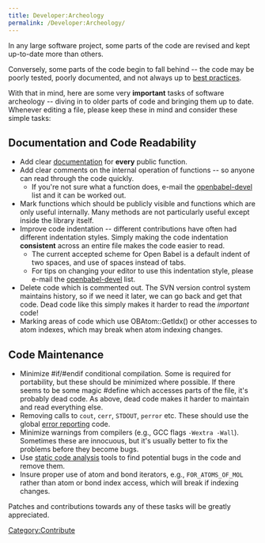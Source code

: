 ```yaml
---
title: Developer:Archeology
permalink: /Developer:Archeology/
---
```


In any large software project, some parts of the code are revised and kept up-to-date more than others.

Conversely, some parts of the code begin to fall behind -- the code may be poorly tested, poorly documented, and not always up to [best practices](/Developer:Best_Practices "wikilink").

With that in mind, here are some very **important** tasks of software archeology -- diving in to older parts of code and bringing them up to date. Whenever editing a file, please keep these in mind and consider these simple tasks:

Documentation and Code Readability
----------------------------------

-   Add clear [documentation](/Developer:Documentation "wikilink") for **every** public function.
-   Add clear comments on the internal operation of functions -- so anyone can read through the code quickly.
    -   If you're not sure what a function does, e-mail the [openbabel-devel](mailto:openbabel-devel@lists.sourceforge.net) list and it can be worked out.
-   Mark functions which should be publicly visible and functions which are only useful internally. Many methods are not particularly useful except inside the library itself.
-   Improve code indentation -- different contributions have often had different indentation styles. Simply making the code indentation **consistent** across an entire file makes the code easier to read.
    -   The current accepted scheme for Open Babel is a default indent of two spaces, and use of spaces instead of tabs.
    -   For tips on changing your editor to use this indentation style, please e-mail the [openbabel-devel](mailto:openbabel-devel@lists.sourceforge.net) list.
-   Delete code which is commented out. The SVN version control system maintains history, so if we need it later, we can go back and get that code. Dead code like this simply makes it harder to read the *important* code!
-   Marking areas of code which use OBAtom::GetIdx() or other accesses to atom indexes, which may break when atom indexing changes.

Code Maintenance
----------------

-   Minimize \#if/\#endif conditional compilation. Some is required for portability, but these should be minimized where possible. If there seems to be some magic \#define which accesses parts of the file, it's probably dead code. As above, dead code makes it harder to maintain and read everything else.
-   Removing calls to `cout`, `cerr`, `STDOUT`, `perror` etc. These should use the global [error reporting](/Errors "wikilink") code.
-   Minimize warnings from compilers (e.g., GCC flags `-Wextra -Wall`). Sometimes these are innocuous, but it's usually better to fix the problems before they become bugs.
-   Use [static code analysis](http://en.wikipedia.org/wiki/Static_analysis) tools to find potential bugs in the code and remove them.
-   Insure proper use of atom and bond iterators, e.g., `FOR_ATOMS_OF_MOL` rather than atom or bond index access, which will break if indexing changes.

Patches and contributions towards any of these tasks will be greatly appreciated.

[Category:Contribute](/Category:Contribute "wikilink")